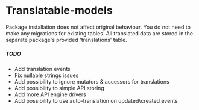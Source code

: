 # Translatable-models

Package installation does not affect original behaviour. You do not need to make any migrations for existing tables. 
All translated data are stored in the separate package's provided 'translations' table.

##### TODO
- Add translation events
- Fix nullable strings issues
- Add possibility to ignore mutators & accessors for translations
- Add possibility to simple API storing 
- Add more API engine drivers
- Add possibility to use auto-translation on updated\created events
